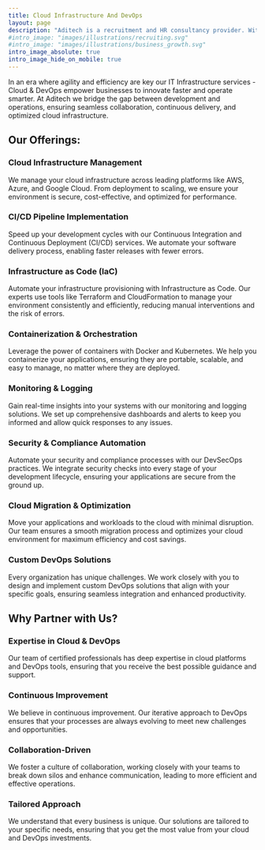 ```yaml
---
title: Cloud Infrastructure And DevOps
layout: page
description: "Aditech is a recruitment and HR consultancy provider. With more than 16 years of experience, we hire across all domains: SAP, Manufacturing, full-stack/front-end/back-end/blockchain developers."
#intro_image: "images/illustrations/recruiting.svg"
#intro_image: "images/illustrations/business_growth.svg"
intro_image_absolute: true
intro_image_hide_on_mobile: true
---
```


In an era where agility and efficiency are key our IT Infrastructure services - Cloud & DevOps empower businesses to innovate faster and operate smarter. At Aditech we bridge the gap between development and operations, ensuring seamless collaboration, continuous delivery, and optimized cloud infrastructure.
## Our Offerings:
### Cloud Infrastructure Management
We manage your cloud infrastructure across leading platforms like AWS, Azure, and Google Cloud. From deployment to scaling, we ensure your environment is secure, cost-effective, and optimized for performance.
### CI/CD Pipeline Implementation
Speed up your development cycles with our Continuous Integration and Continuous Deployment (CI/CD) services. We automate your software delivery process, enabling faster releases with fewer errors.
### Infrastructure as Code (IaC)
Automate your infrastructure provisioning with Infrastructure as Code. Our experts use tools like Terraform and CloudFormation to manage your environment consistently and efficiently, reducing manual interventions and the risk of errors.
### Containerization & Orchestration
Leverage the power of containers with Docker and Kubernetes. We help you containerize your applications, ensuring they are portable, scalable, and easy to manage, no matter where they are deployed.
### Monitoring & Logging
Gain real-time insights into your systems with our monitoring and logging solutions. We set up comprehensive dashboards and alerts to keep you informed and allow quick responses to any issues.
### Security & Compliance Automation
Automate your security and compliance processes with our DevSecOps practices. We integrate security checks into every stage of your development lifecycle, ensuring your applications are secure from the ground up.
### Cloud Migration & Optimization
Move your applications and workloads to the cloud with minimal disruption. Our team ensures a smooth migration process and optimizes your cloud environment for maximum efficiency and cost savings.
### Custom DevOps Solutions
Every organization has unique challenges. We work closely with you to design and implement custom DevOps solutions that align with your specific goals, ensuring seamless integration and enhanced productivity.
## Why Partner with Us?
### Expertise in Cloud & DevOps
Our team of certified professionals has deep expertise in cloud platforms and DevOps tools, ensuring that you receive the best possible guidance and support.
### Continuous Improvement
We believe in continuous improvement. Our iterative approach to DevOps ensures that your processes are always evolving to meet new challenges and opportunities.
### Collaboration-Driven
We foster a culture of collaboration, working closely with your teams to break down silos and enhance communication, leading to more efficient and effective operations.
### Tailored Approach
We understand that every business is unique. Our solutions are tailored to your specific needs, ensuring that you get the most value from your cloud and DevOps investments.


